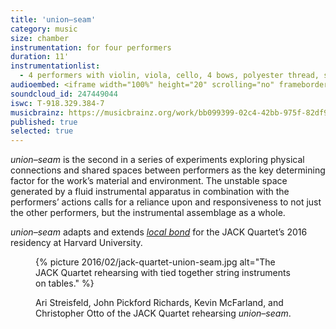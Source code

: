 ```yaml
---
title: 'union–seam'
category: music
size: chamber
instrumentation: for four performers
duration: 11'
instrumentationlist:
  - 4 performers with violin, viola, cello, 4 bows, polyester thread, steel guitar strings, paperclips, vibrator & tables
audioembed: <iframe width="100%" height="20" scrolling="no" frameborder="no" src="https://w.soundcloud.com/player/?url=https%3A//api.soundcloud.com/tracks/247449044&color=ff5500&inverse=false&auto_play=false&show_user=true"></iframe>
soundcloud_id: 247449044
iswc: T-918.329.384-7
musicbrainz: https://musicbrainz.org/work/bb099399-02c4-42bb-975f-82df97150b3c
published: true
selected: true
---
```


*union–seam* is the second in a series of experiments exploring physical connections and shared spaces between performers as the key determining factor for the work’s material and environment. The unstable space generated by a fluid instrumental apparatus in combination with the performers’ actions calls for a reliance upon and responsiveness to not just the other performers, but the instrumental assemblage as a whole.

*union–seam* adapts and extends *[local bond][574445d9]* for the JACK Quartet’s 2016 residency at Harvard University.

  [574445d9]: http://chrisswithinbank.net/2015/10/local-bond/ "local bond"

<figure>
  {% picture 2016/02/jack-quartet-union-seam.jpg alt="The JACK Quartet rehearsing with tied together string instruments on tables." %}

  <figcaption markdown="1">

  Ari Streisfeld, John Pickford Richards, Kevin McFarland, and Christopher Otto of the JACK Quartet rehearsing <em>union–seam</em>.

  </figcaption>
</figure>
